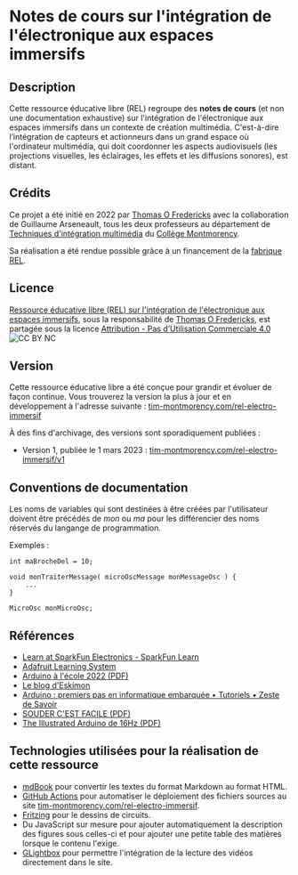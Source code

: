 # Notes de cours sur l'intégration de l'électronique aux espaces immersifs

## Description

Cette ressource éducative libre (REL) regroupe des **notes de cours** (et non une documentation exhaustive) sur l'intégration de l'électronique aux espaces immersifs dans un contexte de création multimédia. C'est-à-dire l’intégration de capteurs et actionneurs dans un grand espace où l'ordinateur multimédia, qui doit coordonner les aspects audiovisuels (les projections visuelles, les éclairages, les effets et les diffusions sonores), est distant.

## Crédits

Ce projet a été initié en 2022 par [Thomas O Fredericks](http://t-o-f.info) avec la collaboration de Guillaume Arseneault, tous les deux professeurs au département de [Techniques d'intégration multimédia](https://www.cmontmorency.qc.ca/programmes/nos-programmes-detudes/techniques/techniques-dintegration-multimedia/description-du-programme/) du [Collège Montmorency](https://www.cmontmorency.qc.ca/).

Sa réalisation a été rendue possible grâce à un financement de la [fabrique REL](https://fabriquerel.org/rel/).

## Licence

 [Ressource éducative libre (REL) sur l'intégration de l'électronique aux espaces immersifs](https://tim-montmorency.com/rel-electro-immersif/), sous la responsabilité de [Thomas O Fredericks](http://t-o-f.info), est partagée sous la licence [Attribution - Pas d’Utilisation Commerciale 4.0](creativecommons.org/licenses/by-nc/4.0/?ref=chooser-v1)
![CC BY NC](./cc_by_nc.png)

##  Version

Cette ressource éducative libre a été conçue pour grandir et évoluer de façon continue. Vous trouverez la version la plus à jour et en développement à l'adresse suivante : [tim-montmorency.com/rel-electro-immersif](https://tim-montmorency.com/rel-electro-immersif/)

À des fins d'archivage, des versions sont sporadiquement publiées :
* Version 1, publiée le 1 mars 2023 : [tim-montmorency.com/rel-electro-immersif/v1](https://tim-montmorency.com/rel-electro-immersif/v1)


## Conventions de documentation

Les noms de variables qui sont destinées à être créées par l'utilisateur doivent être précédés de *mon* ou *ma* pour les différencier des noms réservés du langange de programmation.

Exemples :

```arduino
int maBrocheDel = 10;
```

```arduino
void monTraiterMessage( microOscMessage monMessageOsc ) {
	...
}
```

```arduino
MicroOsc monMicroOsc;
```

## Références 

* [Learn at SparkFun Electronics - SparkFun Learn](https://learn.sparkfun.com/)
* [Adafruit Learning System](https://learn.adafruit.com/)
* [Arduino à l'école 2022 (PDF)](./pdf/arduino_a_l_ecole-2022.pdf)
* [Le blog d'Eskimon](https://eskimon.fr/)
* [Arduino : premiers pas en informatique embarquée • Tutoriels • Zeste de Savoir](https://zestedesavoir.com/tutoriels/686/arduino-premiers-pas-en-informatique-embarquee/)
* [SOUDER C'EST FACILE (PDF)](./pdf/bd_soudure.pdf)
* [The Illustrated Arduino de 16Hz (PDF)](./pdf/16hz_the_illustrated_arduino.pdf)

## Technologies utilisées pour la réalisation de cette ressource

* [mdBook](https://rust-lang.github.io/mdBook/) pour convertir les textes du format Markdown au format HTML.
* [GitHub Actions](https://docs.github.com/en/actions) pour automatiser le déploiement des fichiers sources au site [tim-montmorency.com/rel-electro-immersif](https://tim-montmorency.com/rel-electro-immersif/).
* [Fritzing](https://fritzing.org/) pour le dessins de circuits.
* Du JavaScript sur mesure pour ajouter automatiquement la description des figures sous celles-ci et pour ajouter une petite table des matières lorsque le contenu l'exige.
* [GLightbox](https://github.com/biati-digital/glightbox) pour permettre l'intégration de la lecture des vidéos directement dans le site.
